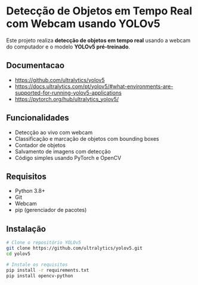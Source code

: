# Detecção de Objetos em Tempo Real com Webcam usando YOLOv5

Este projeto realiza **detecção de objetos em tempo real** usando a webcam do computador e o modelo **YOLOv5 pré-treinado**.

## Documentacao
- https://github.com/ultralytics/yolov5
- https://docs.ultralytics.com/pt/yolov5/#what-environments-are-supported-for-running-yolov5-applications
- https://pytorch.org/hub/ultralytics_yolov5/

## Funcionalidades

- Detecção ao vivo com webcam  
- Classificação e marcação de objetos com bounding boxes  
- Contador de objetos  
- Salvamento de imagens com detecção  
- Código simples usando PyTorch e OpenCV  

## Requisitos

- Python 3.8+  
- Git  
- Webcam  
- pip (gerenciador de pacotes)

## Instalação

```bash
# Clone o repositório YOLOv5
git clone https://github.com/ultralytics/yolov5.git
cd yolov5

# Instale os requisitos
pip install -r requirements.txt
pip install opencv-python
